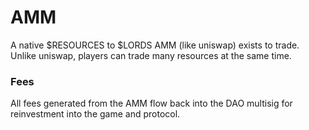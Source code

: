 # AMM

A native $RESOURCES to $LORDS AMM (like uniswap) exists to trade. Unlike uniswap, players can trade many resources at the same time.

### Fees

All fees generated from the AMM flow back into the DAO multisig for reinvestment into the game and protocol.